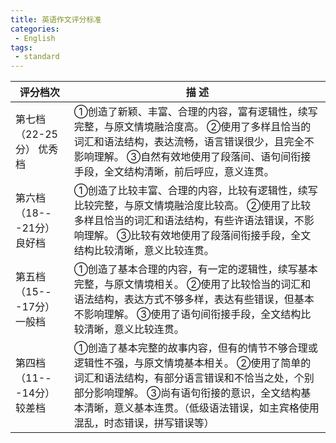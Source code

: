 ```yaml
---
title: 英语作文评分标准
categories:
 - English
tags:
 - standard
---
```

| 评分档次                                              | 描 述                                                        |
| ----------------------------------------------------- | ------------------------------------------------------------ |
| 第七档             （22-25分）        优秀档          | ①创造了新颖、丰富、合理的内容，富有逻辑性，续写完整，与原文情境融洽度高。                                                                                                                       ②使用了多样且恰当的词汇和语法结构，表达流畅，语言错误很少，且完全不影响理解。                                                                                                                               ③自然有效地使用了段落间、语句间衔接手段，全文结构清晰，前后呼应，意义连贯。 |
| 第六档             （18---21分）     良好档           | ①创造了比较丰富、合理的内容，比较有逻辑性，续写比较完整，与原文情境融洽度比较高。                                                                                                                                              ②使用了比较多样且恰当的词汇和语法结构，有些许语法错误，不影响理解。                                                       ③比较有效地使用了段落间衔接手段，全文结构比较清晰，意义比较连贯。 |
| 第五档                （15---17分）         一般档    | ①创造了基本合理的内容，有一定的逻辑性，续写基本完整，与原文情境相关。                                                                ②使用了比较恰当的词汇和语法结构，表达方式不够多样，表达有些错误，但基本不影响理解。                                                                                                                                       ③使用了语句间衔接手段，全文结构比较清晰，意义比较连贯。 |
| 第四档                  （11---14分）          较差档 | ①创造了基本完整的故事内容，但有的情节不够合理或逻辑性不强，与原文情境基本相关。                                            ②使用了简单的词汇和语法结构，有部分语言错误和不恰当之处，个别部分影响理解。                                          ③尚有语句衔接的意识，全文结构基本清晰，意义基本连贯。（低级语法错误，如主宾格使用混乱，时态错误，拼写错误等） |